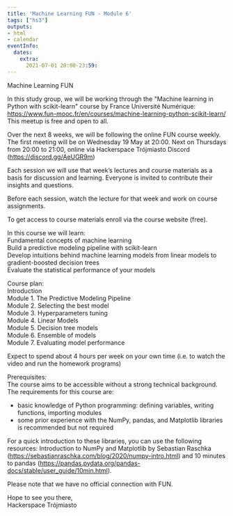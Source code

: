 ```yaml
---
title: 'Machine Learning FUN - Module 6'
tags: ["hs3"]
outputs:
- html
- calendar
eventInfo:
  dates:
    extra:
      2021-07-01 20:00-23:59:
---
```

Machine Learning FUN

 In this study group, we will be working through the "Machine learning in Python with scikit-learn" course by France Université Numérique: <https://www.fun-mooc.fr/en/courses/machine-learning-python-scikit-learn/>  
This meetup is free and open to all.

 Over the next 8 weeks, we will be following the online FUN course weekly.  
The first meeting will be on Wednesday 19 May at 20:00. Next on Thursdays from 20:00 to 21:00, online via Hackerspace Trójmiasto Discord (<https://discord.gg/AeUGR9m>)

 Each session we will use that week’s lectures and course materials as a basis for discussion and learning. Everyone is invited to contribute their insights and questions.

 Before each session, watch the lecture for that week and work on course assignments.

 To get access to course materials enroll via the course website (free).

 In this course we will learn:  
Fundamental concepts of machine learning  
Build a predictive modeling pipeline with scikit-learn  
Develop intuitions behind machine learning models from linear models to gradient-boosted decision trees  
Evaluate the statistical performance of your models

 Course plan:  
Introduction  
Module 1. The Predictive Modeling Pipeline  
Module 2. Selecting the best model  
Module 3. Hyperparameters tuning  
Module 4. Linear Models  
Module 5. Decision tree models  
Module 6. Ensemble of models  
Module 7. Evaluating model performance

 Expect to spend about 4 hours per week on your own time (i.e. to watch the video and run the homework programs)

 Prerequisites:  
The course aims to be accessible without a strong technical background. The requirements for this course are:  
- basic knowledge of Python programming: defining variables, writing functions, importing modules  
- some prior experience with the NumPy, pandas, and Matplotlib libraries is recommended but not required

 For a quick introduction to these libraries, you can use the following resources: Introduction to NumPy and Matplotlib by Sebastian Raschka (<https://sebastianraschka.com/blog/2020/numpy-intro.html>) and 10 minutes to pandas (<https://pandas.pydata.org/pandas-docs/stable/user_guide/10min.html>).

 Please note that we have no official connection with FUN.

 Hope to see you there,  
Hackerspace Trójmiasto

 
    
